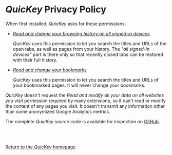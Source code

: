 # *QuicKey* Privacy Policy

When first installed, *QuicKey* asks for these permissions:

- [*Read and change your browsing history on all signed-in devices*](https://developer.chrome.com/extensions/sessions)

    *QuicKey* uses this permission to let you search the titles and URLs of the open tabs, as well as pages from your history. The *"all signed-in devices"* part is there only so that recently closed tabs can be restored with their full history.

- [*Read and change your bookmarks*](https://developer.chrome.com/extensions/bookmarks)

    *QuicKey* uses this permission to let you search the titles and URLs of your bookmarked pages. It will never change your bookmarks.

*QuicKey* doesn't request the *Read and modify all your data on all websites you visit* permission required by many extensions, so it can't read or modify the content of any pages you visit. It doesn't transmit any information other than some anonymized Google Analytics metrics.

The complete *QuicKey* source code is available for inspection on [GitHub](https://github.com/fwextensions/QuicKey).

<br>
<br>

[Return to the *QuicKey* homepage](/QuicKey/)
